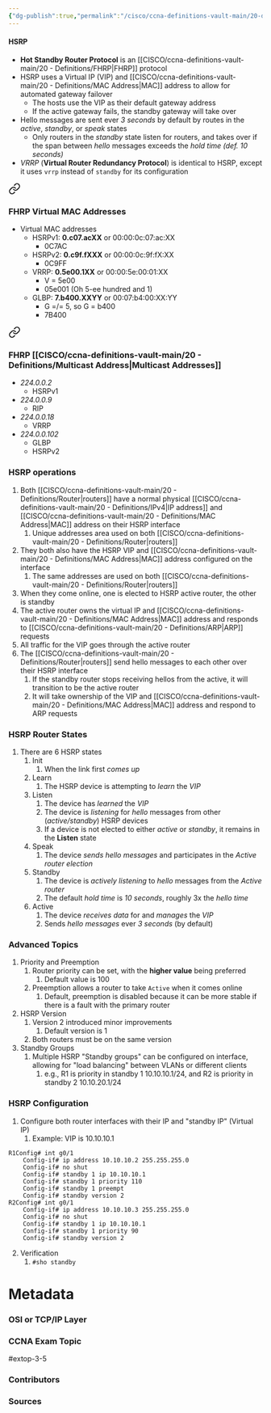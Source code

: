 ```yaml
---
{"dg-publish":true,"permalink":"/cisco/ccna-definitions-vault-main/20-definitions/hsrp/","tags":["defs_ccna"]}
---
```


#### HSRP
- **Hot Standby Router Protocol** is an [[CISCO/ccna-definitions-vault-main/20 - Definitions/FHRP\|FHRP]] protocol
- HSRP uses a Virtual IP (VIP) and [[CISCO/ccna-definitions-vault-main/20 - Definitions/MAC Address\|MAC]] address to allow for automated gateway failover
	- The hosts use the VIP as their default gateway address
	- If the active gateway fails, the standby gateway will take over
- Hello messages are sent ever *3 seconds* by default by routes in the *active*, *standby*, or *speak* states
	- Only routers in the *standby* state listen for routers, and takes over if the span between *hello* messages exceeds the *hold time (def. 10 seconds)*
- *VRRP* (**Virtual Router Redundancy Protocol**) is identical to HSRP, except it uses `vrrp` instead of `standby` for its configuration


<div class="transclusion internal-embed is-loaded"><a class="markdown-embed-link" href="/cisco/ccna-definitions-vault-main/20-definitions/fhrp/#fhrp-virtual-mac-addresses" aria-label="Open link"><svg xmlns="http://www.w3.org/2000/svg" width="24" height="24" viewBox="0 0 24 24" fill="none" stroke="currentColor" stroke-width="2" stroke-linecap="round" stroke-linejoin="round" class="svg-icon lucide-link"><path d="M10 13a5 5 0 0 0 7.54.54l3-3a5 5 0 0 0-7.07-7.07l-1.72 1.71"></path><path d="M14 11a5 5 0 0 0-7.54-.54l-3 3a5 5 0 0 0 7.07 7.07l1.71-1.71"></path></svg></a><div class="markdown-embed">



### FHRP Virtual MAC Addresses
- Virtual MAC addresses
	- HSRPv1: **0.c07.acXX** or 00:00:0c:07:ac:XX
		- 0C7AC
	- HSRPv2: **0.c9f.fXXX** or 00:00:0c:9f:fX:XX 
		- 0C9FF
	- VRRP: **0.5e00.1XX** or 00:00:5e:00:01:XX
		- V = 5e00
		- 05e001 (Oh 5-ee hundred and 1)
	- GLBP: **7.b400.XXYY** or 00:07:b4:00:XX:YY 
		- G =/= 5, so G = b400
		- 7B400


</div></div>


<div class="transclusion internal-embed is-loaded"><a class="markdown-embed-link" href="/cisco/ccna-definitions-vault-main/20-definitions/fhrp/#fhrp-multicast-address-multicast-addresses" aria-label="Open link"><svg xmlns="http://www.w3.org/2000/svg" width="24" height="24" viewBox="0 0 24 24" fill="none" stroke="currentColor" stroke-width="2" stroke-linecap="round" stroke-linejoin="round" class="svg-icon lucide-link"><path d="M10 13a5 5 0 0 0 7.54.54l3-3a5 5 0 0 0-7.07-7.07l-1.72 1.71"></path><path d="M14 11a5 5 0 0 0-7.54-.54l-3 3a5 5 0 0 0 7.07 7.07l1.71-1.71"></path></svg></a><div class="markdown-embed">



### FHRP [[CISCO/ccna-definitions-vault-main/20 - Definitions/Multicast Address\|Multicast Addresses]]
- *224.0.0.2*
	- HSRPv1
- *224.0.0.9*
	- RIP
- *224.0.0.18*
	- VRRP
- *224.0.0.102*
	- GLBP
	- HSRPv2


</div></div>

### HSRP operations
1.  Both [[CISCO/ccna-definitions-vault-main/20 - Definitions/Router\|routers]] have a normal physical [[CISCO/ccna-definitions-vault-main/20 - Definitions/IPv4\|IP address]] and [[CISCO/ccna-definitions-vault-main/20 - Definitions/MAC Address\|MAC]] address on their HSRP interface
	1.  Unique addresses area used on both [[CISCO/ccna-definitions-vault-main/20 - Definitions/Router\|routers]]
2.  They both also have the HSRP VIP and [[CISCO/ccna-definitions-vault-main/20 - Definitions/MAC Address\|MAC]] address configured on the interface
	1.  The same addresses are used on both [[CISCO/ccna-definitions-vault-main/20 - Definitions/Router\|routers]]
3.  When they come online, one is elected to HSRP active router, the other is standby
4.  The active router owns the virtual IP and [[CISCO/ccna-definitions-vault-main/20 - Definitions/MAC Address\|MAC]] address and responds to [[CISCO/ccna-definitions-vault-main/20 - Definitions/ARP\|ARP]] requests
5.  All traffic for the VIP goes through the active router
6.  The [[CISCO/ccna-definitions-vault-main/20 - Definitions/Router\|routers]] send hello messages to each other over their HSRP interface
	1.  If the standby router stops receiving hellos from the active, it will transition to be the active router
	2.  It will take ownership of the VIP and [[CISCO/ccna-definitions-vault-main/20 - Definitions/MAC Address\|MAC]] address and respond to ARP requests

### HSRP Router States
1. There are 6 HSRP states
	1. Init
		1. When the link first *comes up*
	2. Learn
		1. The HSRP device is attempting to *learn* the *VIP*
	3. Listen
		1. The device has *learned* the *VIP*
		2. The device is *listening* for *hello* messages from other (*active/standby*) HSRP devices
		3. If a device is not elected to either *active* or *standby*, it remains in the **Listen** state
	4. Speak
		1. The device *sends hello messages* and participates in the *Active router election*
	5. Standby
		1. The device is *actively listening* to *hello* messages from the *Active router*
		2. The default *hold time* is *10 seconds*, roughly 3x the *hello time*
	6. Active
		1. The device *receives data* for and *manages* the *VIP*
		2. Sends *hello messages* ever *3 seconds* (by default)



### Advanced Topics
1. Priority and Preemption
	1. Router priority can be set, with the **higher value** being preferred
		1. Default value is 100
	2. Preemption allows a router to take `Active` when it comes online
		1. Default, preemption is disabled because it can be more stable if there is a fault with the primary router
2. HSRP Version
	1. Version 2 introduced minor improvements
		1. Default version is 1
	2. Both routers must be on the same version
3. Standby Groups
	1. Multiple HSRP "Standby groups" can be configured on interface, allowing for "load balancing" between VLANs or different clients
		1. e.g., R1 is priority in standby 1 10.10.10.1/24, and R2 is priority in standby 2 10.10.20.1/24

### HSRP Configuration
1.  Configure both router interfaces with their IP and "standby IP" (Virtual IP)
	1. Example: VIP is 10.10.10.1
```
R1Config# int g0/1
	Config-if# ip address 10.10.10.2 255.255.255.0
	Config-if# no shut
	Config-if# standby 1 ip 10.10.10.1
	Config-if# standby 1 priority 110
    Config-if# standby 1 preempt
    Config-if# standby version 2
R2Config# int g0/1
	Config-if# ip address 10.10.10.3 255.255.255.0
	Config-if# no shut
	Config-if# standby 1 ip 10.10.10.1
	Config-if# standby 1 priority 90
	Config-if# standby version 2
```
2.  Verification
	1.  `#sho standby`


# Metadata
### OSI or TCP/IP Layer

### CCNA Exam Topic
#extop-3-5 
### Contributors

### Sources


